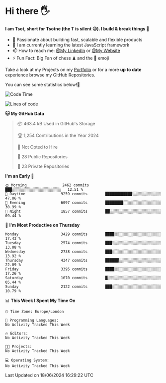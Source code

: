 # Hi there :raised_hand_with_fingers_splayed:
#### I am Tsot, short for Tsotne (the T is silent :wink:). I build & break things :space_invader:
- :telescope: Passionate about building fast, scalable and flexible products
- :seedling: I am currently learning the latest JavaScript framework 
- :mailbox: How to reach me: [@My LinkedIn](https://www.linkedin.com/in/tsotne-gvadzabia/) or [@My Website](https://tsotne.co.uk/contact)
- :zap: Fun Fact: Big Fan of chess ♟ and the 👾 emoji

Take a look at my Projects on my [Portfolio](https://tsotne.co.uk/) or for a more **up to date** experience browse my GitHub Repositories.

You can see some statistics below!:space_invader:
<!--START_SECTION:waka-->
![Code Time](http://img.shields.io/badge/Code%20Time-761%20hrs%202%20mins-blue)

![Lines of code](https://img.shields.io/badge/From%20Hello%20World%20I%27ve%20Written-6.5%20million%20lines%20of%20code-blue)

**🐱 My GitHub Data** 

> 📦 463.4 kB Used in GitHub's Storage 
 > 
> 🏆 1,254 Contributions in the Year 2024
 > 
> 🚫 Not Opted to Hire
 > 
> 📜 28 Public Repositories 
 > 
> 🔑 23 Private Repositories 
 > 
**I'm an Early 🐤** 

```text
🌞 Morning                2462 commits        ███░░░░░░░░░░░░░░░░░░░░░░   12.51 % 
🌆 Daytime                9259 commits        ████████████░░░░░░░░░░░░░   47.06 % 
🌃 Evening                6097 commits        ████████░░░░░░░░░░░░░░░░░   30.99 % 
🌙 Night                  1857 commits        ██░░░░░░░░░░░░░░░░░░░░░░░   09.44 % 
```
📅 **I'm Most Productive on Thursday** 

```text
Monday                   3429 commits        ████░░░░░░░░░░░░░░░░░░░░░   17.43 % 
Tuesday                  2574 commits        ███░░░░░░░░░░░░░░░░░░░░░░   13.08 % 
Wednesday                2738 commits        ███░░░░░░░░░░░░░░░░░░░░░░   13.92 % 
Thursday                 4347 commits        ██████░░░░░░░░░░░░░░░░░░░   22.09 % 
Friday                   3395 commits        ████░░░░░░░░░░░░░░░░░░░░░   17.26 % 
Saturday                 1070 commits        █░░░░░░░░░░░░░░░░░░░░░░░░   05.44 % 
Sunday                   2122 commits        ███░░░░░░░░░░░░░░░░░░░░░░   10.79 % 
```


📊 **This Week I Spent My Time On** 

```text
🕑︎ Time Zone: Europe/London

💬 Programming Languages: 
No Activity Tracked This Week

🔥 Editors: 
No Activity Tracked This Week

🐱‍💻 Projects: 
No Activity Tracked This Week

💻 Operating System: 
No Activity Tracked This Week
```


 Last Updated on 18/06/2024 16:29:22 UTC
<!--END_SECTION:waka-->
